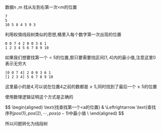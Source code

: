 数据n ,m
找从左到右第一次<m的位置


```
7
5
10 5 8 4 5 9 3 
```


利用权值线段树类似的思想,桶里入每个数字第一次出现的位置


```
0 0 7 4 2 0 0 3 6 1
1 2 3 4 5 6 7 8 9 10
```

如果我们想要找第一个$<5$的位置,那只要需要找区间$[1,4]$内的最小值,注意这里0表示无穷大

```
[0 0 7 4] 2 0 0 3 6 1
[1 2 3 4] 5 6 7 8 9 10
```

这里最小的是4,可以说在位置4之前的数都是$\geq 5$,同时找到了最后一个$\geq 5$的位置

使用数理逻辑证明这个方式是正确的


$$
\begin{aligned}
\text{找查找第一个<a的位置} & \Leftrightarrow \text{查找序列$pos(1),pos(2),\cdots,pos(a-1)$中最小值 \\
\end{aligned}
$$

所以问题转化为线段树

